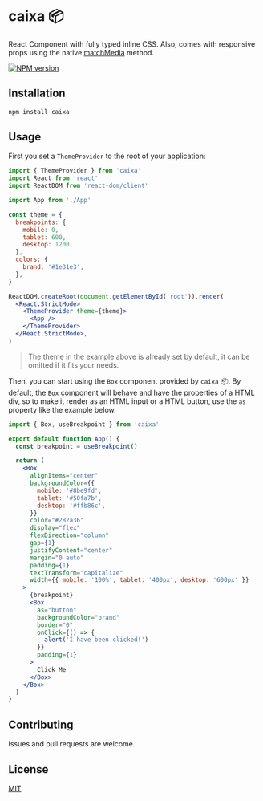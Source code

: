 # caixa 📦

React Component with fully typed inline CSS. Also, comes with responsive props using the native [matchMedia](https://developer.mozilla.org/en-US/docs/Web/API/Window/matchMedia) method.

[![NPM version](https://badge.fury.io/js/caixa.svg)](http://badge.fury.io/js/caixa)

## Installation

```sh
npm install caixa
```

## Usage

First you set a `ThemeProvider` to the root of your application:

```jsx
import { ThemeProvider } from 'caixa'
import React from 'react'
import ReactDOM from 'react-dom/client'

import App from './App'

const theme = {
  breakpoints: {
    mobile: 0,
    tablet: 600,
    desktop: 1200,
  },
  colors: {
    brand: '#1e31e3',
  },
}

ReactDOM.createRoot(document.getElementById('root')).render(
  <React.StrictMode>
    <ThemeProvider theme={theme}>
      <App />
    </ThemeProvider>
  </React.StrictMode>,
)
```

> The theme in the example above is already set by default, it can be omitted if it fits your needs.

Then, you can start using the `Box` component provided by `caixa` 📦. By default, the `Box` component will behave and have the properties of a HTML div, so to make it render as an HTML input or a HTML button, use the `as` property like the example below.

```jsx
import { Box, useBreakpoint } from 'caixa'

export default function App() {
  const breakpoint = useBreakpoint()

  return (
    <Box
      alignItems="center"
      backgroundColor={{
        mobile: '#8be9fd',
        tablet: '#50fa7b',
        desktop: '#ffb86c',
      }}
      color="#282a36"
      display="flex"
      flexDirection="column"
      gap={1}
      justifyContent="center"
      margin="0 auto"
      padding={1}
      textTransform="capitalize"
      width={{ mobile: '100%', tablet: '400px', desktop: '600px' }}
    >
      {breakpoint}
      <Box
        as="button"
        backgroundColor="brand"
        border="0"
        onClick={() => {
          alert('I have been clicked!')
        }}
        padding={1}
      >
        Click Me
      </Box>
    </Box>
  )
}
```

## Contributing

Issues and pull requests are welcome.

## License

[MIT](https://github.com/rfoell/caixa/blob/main/LICENSE)
